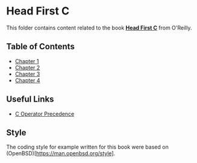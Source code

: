 # Head First C

This folder contains content related to the book [**Head First C**](http://shop.oreilly.com/product/0636920015482.do) from O'Reilly.

## Table of Contents
- [Chapter 1](chapter_01)
- [Chapter 2](chapter_02)
- [Chapter 3](chapter_03)
- [Chapter 4](chapter_04)

## Useful Links
- [C Operator Precedence](https://en.cppreference.com/w/c/language/operator_precedence)

## Style

The coding style for example written for this book were based on (OpenBSD)[https://man.openbsd.org/style].
